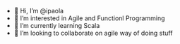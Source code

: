 - 👋 Hi, I’m @ipaola
- 👀 I’m interested in Agile and Functionl Programming
- 🌱 I’m currently learning Scala
- 💞️ I’m looking to collaborate on agile way of doing stuff


<!---
ipaola/ipaola is a ✨ special ✨ repository because its `README.md` (this file) appears on your GitHub profile.
You can click the Preview link to take a look at your changes.
--->
